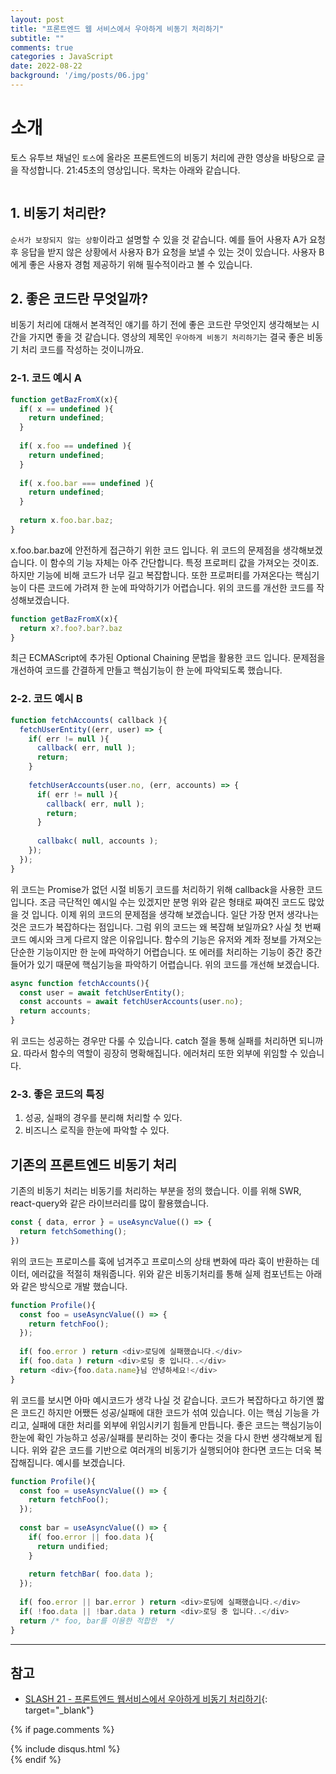 ```yaml
---
layout: post
title: "프론트엔드 웹 서비스에서 우아하게 비동기 처리하기"
subtitle: ""
comments: true
categories : JavaScript
date: 2022-08-22
background: '/img/posts/06.jpg'
---
```


# 소개
토스 유투브 채널인 `토스`에 올라온 프론트엔드의 비동기 처리에 관한 영상을 바탕으로 글을 작성합니다.
21:45초의 영상입니다.
목차는 아래와 같습니다.
```
```

## 1. 비동기 처리란?
`순서가 보장되지 않는 상황`이라고 설명할 수 있을 것 같습니다.
예를 들어 사용자 A가 요청 후 응답을 받지 않은 상황에서 사용자 B가 요청을 보낼 수 있는 것이 있습니다.
사용자 B에게 좋은 사용자 경험 제공하기 위해 필수적이라고 볼 수 있습니다.

## 2. 좋은 코드란 무엇일까?
비동기 처리에 대해서 본격적인 얘기를 하기 전에 좋은 코드란 무엇인지 생각해보는 시간을 가지면 좋을 것 같습니다.
영상의 제목인 `우아하게 비동기 처리하기`는 결국 좋은 비동기 처리 코드를 작성하는 것이니까요.

### 2-1. 코드 예시 A
```javascript
function getBazFromX(x){
  if( x == undefined ){
    return undefined;
  }
  
  if( x.foo == undefined ){
    return undefined;
  }
  
  if( x.foo.bar === undefined ){
    return undefined;
  }
  
  return x.foo.bar.baz;
}
```
x.foo.bar.baz에 안전하게 접근하기 위한 코드 입니다.
위 코드의 문제점을 생각해보겠습니다.
이 함수의 기능 자체는 아주 간단합니다.
특정 프로퍼티 값을 가져오는 것이죠.
하지만 기능에 비해 코드가 너무 길고 복잡합니다.
또한 프로퍼티를 가져온다는 핵심기능이 다른 코드에 가려져 한 눈에 파악하기가 어렵습니다.
위의 코드를 개선한 코드를 작성해보겠습니다.
```javascript
function getBazFromX(x){
  return x?.foo?.bar?.baz
}
```
최근 ECMAScript에 추가된 Optional Chaining 문법을 활용한 코드 입니다.
문제점을 개선하여 코드를 간결하게 만들고 핵심기능이 한 눈에 파악되도록 했습니다.

### 2-2. 코드 예시 B
```javascript
function fetchAccounts( callback ){
  fetchUserEntity((err, user) => {
    if( err != null ){
      callback( err, null );
      return;
    }
    
    fetchUserAccounts(user.no, (err, accounts) => {
      if( err != null ){
        callback( err, null );
        return;
      }
      
      callbakc( null, accounts );
    });
  });
}
```
위 코드는 Promise가 없던 시절 비동기 코드를 처리하기 위해 callback을 사용한 코드입니다.
조금 극단적인 예시일 수는 있겠지만 분명 위와 같은 형태로 짜여진 코드도 많았을 것 입니다.
이제 위의 코드의 문제점을 생각해 보겠습니다.
일단 가장 먼저 생각나는 것은 코드가 복잡하다는 점입니다. 
그럼 위의 코드는 왜 복잡해 보일까요?
사실 첫 번째 코드 예시와 크게 다르지 않은 이유입니다.
함수의 기능은 유저와 계좌 정보를 가져오는 단순한 기능이지만 한 눈에 파악하기 어렵습니다.
또 에러를 처리하는 기능이 중간 중간 들어가 있기 때문에 핵심기능을 파악하기 어렵습니다.
위의 코드를 개선해 보겠습니다.
```javascript
async function fetchAccounts(){
  const user = await fetchUserEntity();
  const accounts = await fetchUserAccounts(user.no);
  return accounts;
}
```
위 코드는 성공하는 경우만 다룰 수 있습니다. catch 절을 통해 실패를 처리하면 되니까요.
따라서 함수의 역할이 굉장히 명확해집니다.
에러처리 또한 외부에 위임할 수 있습니다.

### 2-3. 좋은 코드의 특징
1. 성공, 실패의 경우를 분리해 처리할 수 있다.
2. 비즈니스 로직을 한눈에 파악할 수 있다.

## 기존의 프론트엔드 비동기 처리
기존의 비동기 처리는 비동기를 처리하는 부분을 정의 했습니다.
이를 위해 SWR, react-query와 같은 라이브러리를 많이 활용했습니다.
```javascript
const { data, error } = useAsyncValue(() => {
  return fetchSomething();
})
```
위의 코드는 프로미스를 훅에 넘겨주고 프로미스의 상태 변화에 따라 훅이 반환하는 데이터, 에러값을 적절히 채워줍니다.
위와 같은 비동기처리를 통해 실제 컴포넌트는 아래와 같은 방식으로 개발 했습니다.
```javascript
function Profile(){
  const foo = useAsyncValue(() => {
    return fetchFoo();
  });
  
  if( foo.error ) return <div>로딩에 실패했습니다.</div>
  if( foo.data ) return <div>로딩 중 입니다..</div>
  return <div>{foo.data.name}님 안녕하세요!</div>
}
```
위 코드를 보시면 아마 예시코드가 생각 나실 것 같습니다.
코드가 복잡하다고 하기엔 짧은 코드긴 하지만 어쨌든 성공/실패에 대한 코드가 섞여 있습니다.
이는 핵심 기능을 가리고, 실패에 대한 처리를 외부에 위임시키기 힘들게 만듭니다.
좋은 코드는 핵심기능이 한눈에 확인 가능하고 성공/실패를 분리하는 것이 좋다는 것을 다시 한번 생각해보게 됩니다.
위와 같은 코드를 기반으로 여러개의 비동기가 실행되어야 한다면 코드는 더욱 복잡해집니다.
예시를 보겠습니다.
```javascript
function Profile(){
  const foo = useAsyncValue(() => {
    return fetchFoo();
  });
  
  const bar = useAsyncValue(() => {
    if( foo.error || foo.data ){
      return undified;
    }
    
    return fetchBar( foo.data );
  });
  
  if( foo.error || bar.error ) return <div>로딩에 실패했습니다.</div>
  if( !foo.data || !bar.data ) return <div>로딩 중 입니다..</div>
  return /* foo, bar를 이용한 적합한  */
}
```



---
## 참고
- [SLASH 21 - 프론트엔드 웹서비스에서 우아하게 비동기 처리하기](https://m.youtube.com/watch?v=FvRtoViujGg){: target="_blank"}


{% if page.comments %}
<div id="post-disqus" class="container">
{% include disqus.html %}
</div>
{% endif %}
